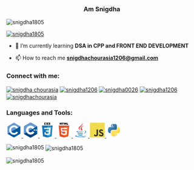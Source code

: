 <h3 align="center">Am Snigdha</h3>

<p align="left"> <img src="https://komarev.com/ghpvc/?username=snigdha1805&label=Profile%20views&color=0e75b6&style=flat" alt="snigdha1805" /> </p>

<p align="left"> <a href="https://github.com/ryo-ma/github-profile-trophy"><img src="https://github-profile-trophy.vercel.app/?username=snigdha1805" alt="snigdha1805" /></a> </p>

- 🌱 I’m currently learning **DSA in CPP and FRONT END DEVELOPMENT**

- 📫 How to reach me **snigdhachourasia1206@gmail.com**

<h3 align="left">Connect with me:</h3>
<p align="left">
<a href="https://linkedin.com/in/snigdha chourasia" target="blank"><img align="center" src="https://raw.githubusercontent.com/rahuldkjain/github-profile-readme-generator/master/src/images/icons/Social/linked-in-alt.svg" alt="snigdha chourasia" height="30" width="40" /></a>
<a href="https://www.codechef.com/users/snigdha1206" target="blank"><img align="center" src="https://cdn.jsdelivr.net/npm/simple-icons@3.1.0/icons/codechef.svg" alt="snigdha1206" height="30" width="40" /></a>
<a href="https://www.hackerrank.com/snigdha0026" target="blank"><img align="center" src="https://raw.githubusercontent.com/rahuldkjain/github-profile-readme-generator/master/src/images/icons/Social/hackerrank.svg" alt="snigdha0026" height="30" width="40" /></a>
<a href="https://www.leetcode.com/snigdha1206" target="blank"><img align="center" src="https://raw.githubusercontent.com/rahuldkjain/github-profile-readme-generator/master/src/images/icons/Social/leet-code.svg" alt="snigdha1206" height="30" width="40" /></a>
<a href="https://auth.geeksforgeeks.org/user/snigdhachourasia" target="blank"><img align="center" src="https://raw.githubusercontent.com/rahuldkjain/github-profile-readme-generator/master/src/images/icons/Social/geeks-for-geeks.svg" alt="snigdhachourasia" height="30" width="40" /></a>
</p>

<h3 align="left">Languages and Tools:</h3>
<p align="left"> <a href="https://www.cprogramming.com/" target="_blank" rel="noreferrer"> <img src="https://raw.githubusercontent.com/devicons/devicon/master/icons/c/c-original.svg" alt="c" width="40" height="40"/> </a> <a href="https://www.w3schools.com/cpp/" target="_blank" rel="noreferrer"> <img src="https://raw.githubusercontent.com/devicons/devicon/master/icons/cplusplus/cplusplus-original.svg" alt="cplusplus" width="40" height="40"/> </a> <a href="https://www.w3schools.com/css/" target="_blank" rel="noreferrer"> <img src="https://raw.githubusercontent.com/devicons/devicon/master/icons/css3/css3-original-wordmark.svg" alt="css3" width="40" height="40"/> </a> <a href="https://www.w3.org/html/" target="_blank" rel="noreferrer"> <img src="https://raw.githubusercontent.com/devicons/devicon/master/icons/html5/html5-original-wordmark.svg" alt="html5" width="40" height="40"/> </a> <a href="https://www.java.com" target="_blank" rel="noreferrer"> <img src="https://raw.githubusercontent.com/devicons/devicon/master/icons/java/java-original.svg" alt="java" width="40" height="40"/> </a> <a href="https://developer.mozilla.org/en-US/docs/Web/JavaScript" target="_blank" rel="noreferrer"> <img src="https://raw.githubusercontent.com/devicons/devicon/master/icons/javascript/javascript-original.svg" alt="javascript" width="40" height="40"/> </a> <a href="https://www.python.org" target="_blank" rel="noreferrer"> <img src="https://raw.githubusercontent.com/devicons/devicon/master/icons/python/python-original.svg" alt="python" width="40" height="40"/> </a> </p>

<p><img align="left" src="https://github-readme-stats.vercel.app/api/top-langs?username=snigdha1805&show_icons=true&locale=en&layout=compact" alt="snigdha1805" /></p>

<p>&nbsp;<img align="center" src="https://github-readme-stats.vercel.app/api?username=snigdha1805&show_icons=true&locale=en" alt="snigdha1805" /></p>

<p><img align="center" src="https://github-readme-streak-stats.herokuapp.com/?user=snigdha1805&" alt="snigdha1805" /></p>
